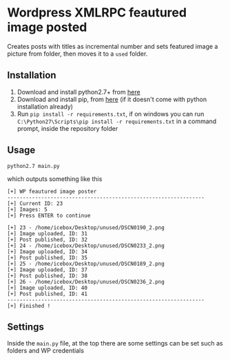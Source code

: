 # Wordpress XMLRPC feautured image posted

Creates posts with titles as incremental number and sets featured image a picture from folder, then moves it to a `used` folder.

Installation
--
1. Download and install python2.7+ from [here](https://www.python.org/downloads/)
2. Download and install pip, from [here](https://bootstrap.pypa.io/get-pip.py) (if it doesn't come with python installation already)
3. Run `pip install -r requirements.txt`, if on windows you can run `C:\Python27\Scripts\pip install -r requirements.txt` in a command prompt, inside the repository folder

Usage
--
`python2.7 main.py`

which outputs something like this

```
[+] WP feautured image poster
----------------------------------------------------------------
[+] Current ID: 23
[+] Images: 5
[+] Press ENTER to continue

[+] 23 - /home/icebox/Desktop/unused/DSCN0190_2.png
[+] Image uploaded, ID: 31
[+] Post published, ID: 32
[+] 24 - /home/icebox/Desktop/unused/DSCN0233_2.png
[+] Image uploaded, ID: 34
[+] Post published, ID: 35
[+] 25 - /home/icebox/Desktop/unused/DSCN0189_2.png
[+] Image uploaded, ID: 37
[+] Post published, ID: 38
[+] 26 - /home/icebox/Desktop/unused/DSCN0236_2.png
[+] Image uploaded, ID: 40
[+] Post published, ID: 41
----------------------------------------------------------------
[+] Finished !

```

Settings
---
Inside the `main.py` file, at the top there are some settings can be set such as folders and WP credentials


